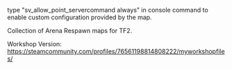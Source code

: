 type "sv_allow_point_servercommand always" in console command to enable custom configuration provided by the map.

Collection of Arena Respawn maps for TF2.
  
Workshop Version: https://steamcommunity.com/profiles/76561198814808222/myworkshopfiles/
